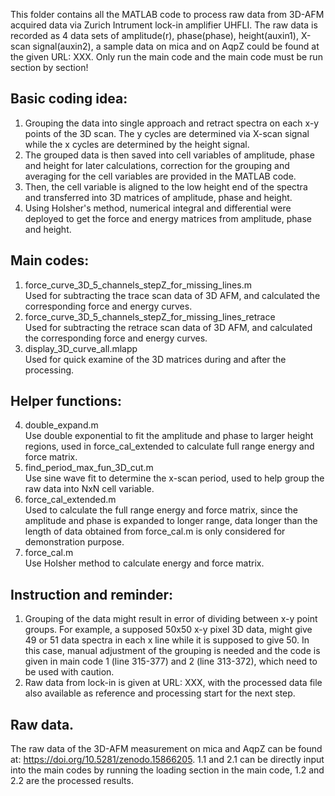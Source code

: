This folder contains all the MATLAB code to process raw data from 3D-AFM acquired data via Zurich Intrument lock-in amplifier UHFLI.
The raw data is recorded as 4 data sets of amplitude(r), phase(phase), height(auxin1), X-scan signal(auxin2), a sample data on mica and on AqpZ could be found at the given URL: XXX.
Only run the main code and the main code must be run section by section!

## Basic coding idea:
1. Grouping the data into single approach and retract spectra on each x-y points of the 3D scan. The y cycles are determined via X-scan signal while the x cycles are determined by the height signal.
2. The grouped data is then saved into cell variables of amplitude, phase and height for later calculations, correction for the grouping and averaging for the cell variables are provided in the MATLAB code.
3. Then, the cell variable is aligned to the low height end of the spectra and transferred into 3D matrices of amplitude, phase and height.
4. Using Holsher's method, numerical integral and differential were deployed to get the force and energy matrices from amplitude, phase and height.


## Main codes:
1. force_curve_3D_5_channels_stepZ_for_missing_lines.m<br/>
   Used for subtracting the trace scan data of 3D AFM, and calculated the corresponding force and energy curves.
2. force_curve_3D_5_channels_stepZ_for_missing_lines_retrace<br/>
   Used for subtracting the retrace scan data of 3D AFM, and calculated the corresponding force and energy curves.
3. display_3D_curve_all.mlapp<br/>
   Used for quick examine of the 3D matrices during and after the processing.


## Helper functions:
4. double_expand.m<br/>
	Use double exponential to fit the amplitude and phase to larger height regions, used in force_cal_extended to calculate full range energy and force matrix.
5. find_period_max_fun_3D_cut.m<br/>
	Use sine wave fit to determine the x-scan period, used to help group the raw data into NxN cell variable.
6. force_cal_extended.m<br/>
	Used to calculate the full range energy and force matrix, since the amplitude and phase is expanded to longer range, data longer than the length of data obtained from force_cal.m is only considered for demonstration purpose.
7. force_cal.m<br/>
	Use Holsher method to calculate energy and force matrix.


## Instruction and reminder:
1. Grouping of the data might result in error of dividing between x-y point groups. For example, a supposed 50x50 x-y pixel 3D data, might give 49 or 51 data spectra in each x line while it is supposed to give 50. In this case, manual adjustment of the grouping is needed and the code is given in main code 1 (line 315-377) and 2 (line 313-372), which need to be used with caution.
2. Raw data from lock-in is given at URL: XXX, with the processed data file also available as reference and processing start for the next step.


## Raw data.
The raw data of the 3D-AFM measurement on mica and AqpZ can be found at: https://doi.org/10.5281/zenodo.15866205. 1.1 and 2.1 can be directly input into the main codes by running the loading section in the main code, 1.2 and 2.2 are the processed results.
